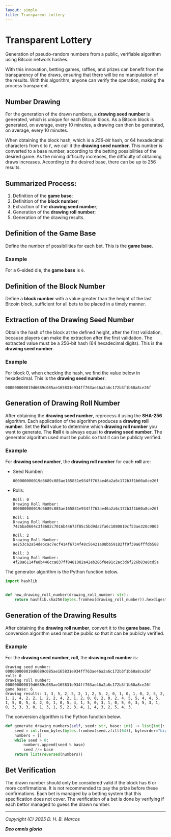 ```yaml
---
layout: simple
title: Transparent Lottery
---
```


# Transparent Lottery

Generation of pseudo-random numbers from a public, verifiable algorithm using Bitcoin network hashes.

With this innovation, betting games, raffles, and prizes can benefit from the transparency of the draws, ensuring that there will be no manipulation of the results. With this algorithm, anyone can verify the operation, making the process transparent.

## Number Drawing

For the generation of the drawn numbers, a **drawing seed number** is generated, which is unique for each Bitcoin block. As a Bitcoin block is generated, on average, every 10 minutes, a drawing can then be generated, on average, every 10 minutes.

When obtaining the block hash, which is a *256-bit* hash, or 64 hexadecimal characters from `0` to `F`, we call it the **drawing seed number**. This number is converted to a base number, according to the betting possibilities of the desired game. As the mining difficulty increases, the difficulty of obtaining draws increases. According to the desired base, there can be up to 256 results.

## Summarized Process:

1. Definition of the **game base**;
2. Definition of the **block number**;
3. Extraction of the **drawing seed number**;
4. Generation of the **drawing roll number**;
5. Generation of the drawing results.

## Definition of the Game Base

Define the number of possibilities for each bet. This is the **game base**.

### Example

For a 6-sided die, the **game base** is `6`.

## Definition of the Block Number

Define a **block number** with a value greater than the height of the last Bitcoin block, sufficient for all bets to be placed in a timely manner.

## Extraction of the Drawing Seed Number

Obtain the hash of the block at the defined height, after the first validation, because players can make the extraction after the first validation. The extracted value must be a 256-bit hash (64 hexadecimal digits). This is the **drawing seed number**.

### Example

For block 0, when checking the hash, we find the value below in hexadecimal. This is the **drawing seed number**.

```
000000000019d6689c085ae165831e934ff763ae46a2a6c172b3f1b60a8ce26f
```

## Generation of Drawing Roll Number

After obtaining the **drawing seed number**, reprocess it using the **SHA-256** algorithm. Each application of the algorithm produces a **drawing roll number**.
Set the **Roll** value to determine which **drawing roll number** you want to generate. The **Roll** `0` is always equal to **drawing seed number**. The generator algorithm used must be public so that it can be publicly verified.

### Example

For **drawing seed number**, the **drawing roll number** for each **roll** are:

- Seed Number:

    ```
    000000000019d6689c085ae165831e934ff763ae46a2a6c172b3f1b60a8ce26f
    ```

- Rolls:

    ```
    Roll: 0
    Drawing Roll Number: 000000000019d6689c085ae165831e934ff763ae46a2a6c172b3f1b60a8ce26f

    Roll: 1
    Drawing Roll Number: 7426ba0604c3f8682c7016b44673f85c5bd9da2fa6c1080810cf53ae320c9863

    Roll: 2
    Drawing Roll Number: ae253ca2a54debcac7ecf414f6734f48c56421a08bb59182ff9f39a6fffdb588

    Roll: 3
    Drawing Roll Number: 4f28a6114fe8b446cca837ff8481082a42eb286f8e91c2ac3d6f226b83e8cd5a
    ```

The generator algorithm is the Python function below.

```python
import hashlib


def new_drawing_roll_number(drawing_roll_number: str):
    return hashlib.sha256(bytes.fromhex(drawing_roll_number)).hexdigest()

```

## Generation of the Drawing Results

After obtaining the **drawing roll number**, convert it to the **game base**. The conversion algorithm used must be public so that it can be publicly verified.

### Example

For the **drawing seed number**, **roll**, the **drawing roll number** is:

```
drawing seed number: 000000000019d6689c085ae165831e934ff763ae46a2a6c172b3f1b60a8ce26f
roll: 0
drawing roll number: 000000000019d6689c085ae165831e934ff763ae46a2a6c172b3f1b60a8ce26f
game base: 6
drawing results: 1, 3, 5, 2, 5, 2, 1, 2, 5, 2, 0, 1, 0, 1, 0, 2, 5, 2, 1, 2, 4, 2, 2, 1, 2, 2, 4, 2, 1, 2, 0, 0, 2, 0, 2, 4, 5, 5, 4, 4, 5, 1, 5, 0, 5, 4, 2, 0, 1, 0, 5, 4, 1, 5, 0, 3, 1, 0, 5, 0, 3, 5, 3, 1, 0, 3, 3, 3, 0, 1, 3, 1, 5, 2, 3, 4, 1, 4, 3, 2, 5, 4, 3.
```

The conversion algorithm is the Python function below.

```python
def generate_drawing_numbers(self, seed: str, base: int) -> list[int]:
    seed = int.from_bytes(bytes.fromhex(seed.zfill(64)), byteorder="big")
    numbers = []
    while seed > 0:
        numbers.append(seed % base)
        seed //= base
    return list(reversed(numbers))
```

## Bet Verification

The drawn number should only be considered valid if the block has 6 or more confirmations. It is not recommended to pay the prize before these confirmations. Each bet is managed by a betting system that this specification does not cover. The verification of a bet is done by verifying if each bettor managed to guess the drawn number.

---
*Copyright (C) 2025 D. H. B. Marcos*

***Deo omnis gloria***
